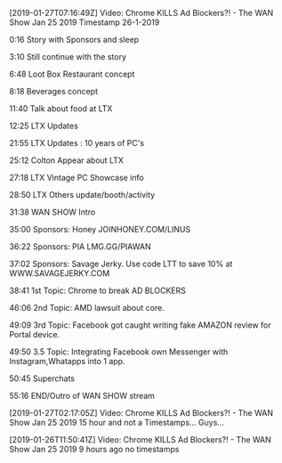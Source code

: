 [2019-01-27T07:16:49Z] Video: Chrome KILLS Ad Blockers?! - The WAN Show Jan 25 2019 
Timestamp 26-1-2019

0:16 Story with Sponsors and sleep
3:10 Still continue with the story
6:48 Loot Box Restaurant concept
8:18 Beverages concept
11:40 Talk about food at LTX
12:25 LTX Updates
21:55 LTX Updates : 10 years of PC's
25:12 Colton Appear about LTX
27:18 LTX Vintage PC Showcase info
28:50 LTX Others update/booth/activity
31:38 WAN SHOW Intro
35:00 Sponsors: Honey JOINHONEY.COM/LINUS
36:22 Sponsors: PIA LMG.GG/PIAWAN
37:02 Sponsors: Savage Jerky. Use code LTT to save 10% at WWW.SAVAGEJERKY.COM
38:41 1st Topic: Chrome to break AD BLOCKERS
46:06 2nd Topic: AMD lawsuit about core.
49:09 3rd Topic: Facebook got caught writing fake AMAZON review for Portal device.
49:50 3.5 Topic: Integrating Facebook own Messenger with Instagram,Whatapps into 1 app.
50:45 Superchats
55:16 END/Outro of WAN SHOW stream

[2019-01-27T02:17:05Z] Video: Chrome KILLS Ad Blockers?! - The WAN Show Jan 25 2019 
15 hour and not a Timestamps... Guys...

[2019-01-26T11:50:41Z] Video: Chrome KILLS Ad Blockers?! - The WAN Show Jan 25 2019 
9 hours ago
no timestamps

